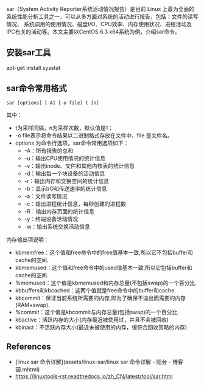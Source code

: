 sar（System Activity Reporter系统活动情况报告）是目前 Linux 上最为全面的系统性能分析工具之一，可以从多方面对系统的活动进行报告，包括：文件的读写情况、 系统调用的使用情况、磁盘I/O、CPU效率、内存使用状况、进程活动及IPC有关的活动等。本文主要以CentOS 6.3 x64系统为例，介绍sar命令。

## 安装sar工具
apt-get install sysstat

## sar命令常用格式
`sar [options] [-A] [-o file] t [n]`

其中：
- t为采样间隔，n为采样次数，默认值是1；
- -o file表示将命令结果以二进制格式存放在文件中，file 是文件名。
- options 为命令行选项，sar命令常用选项如下：
    - -A：所有报告的总和
    - -u：输出CPU使用情况的统计信息
    - -v：输出inode、文件和其他内核表的统计信息
    - -d：输出每一个块设备的活动信息
    - -r：输出内存和交换空间的统计信息
    - -b：显示I/O和传送速率的统计信息
    - -a：文件读写情况
    - -c：输出进程统计信息，每秒创建的进程数
    - -R：输出内存页面的统计信息
    - -y：终端设备活动情况
    - -w：输出系统交换活动信息

内存输出项说明：
- kbmemfree：这个值和free命令中的free值基本一致,所以它不包括buffer和cache的空间.
- kbmemused：这个值和free命令中的used值基本一致,所以它包括buffer和cache的空间.
- %memused：这个值是kbmemused和内存总量(不包括swap)的一个百分比.
- kbbuffers和kbcached：这两个值就是free命令中的buffer和cache.
- kbcommit：保证当前系统所需要的内存,即为了确保不溢出而需要的内存(RAM+swap).
- %commit：这个值是kbcommit与内存总量(包括swap)的一个百分比.
- kbactive：活跃内存的大小(内存最近被使用过，并且不会被回收) 
- kbinact：不活跃内存大小(最近未被使用的内存，很符合回收策略的内存)

## References
- [linux sar 命令详解](assets/linux-sar/linux sar 命令详解 - 阳台 - 博客园.mhtml)
- https://linuxtools-rst.readthedocs.io/zh_CN/latest/tool/sar.html